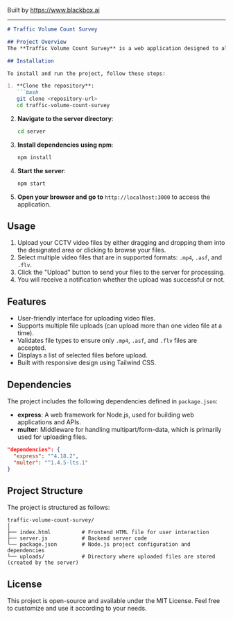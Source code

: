 
Built by https://www.blackbox.ai

---

```markdown
# Traffic Volume Count Survey

## Project Overview
The **Traffic Volume Count Survey** is a web application designed to allow users to upload CCTV video files for analyzing traffic volume. The frontend is built with HTML and Tailwind CSS, providing a responsive and user-friendly interface. The backend is powered by Node.js, using Express for handling requests and Multer for file uploads.

## Installation

To install and run the project, follow these steps:

1. **Clone the repository**:
   ```bash
   git clone <repository-url>
   cd traffic-volume-count-survey
   ```

2. **Navigate to the server directory**:
   ```bash
   cd server
   ```

3. **Install dependencies using npm**:
   ```bash
   npm install
   ```

4. **Start the server**:
   ```bash
   npm start
   ```

5. **Open your browser and go to** `http://localhost:3000` to access the application.

## Usage

1. Upload your CCTV video files by either dragging and dropping them into the designated area or clicking to browse your files.
2. Select multiple video files that are in supported formats: `.mp4`, `.asf`, and `.flv`.
3. Click the "Upload" button to send your files to the server for processing.
4. You will receive a notification whether the upload was successful or not.

## Features
- User-friendly interface for uploading video files.
- Supports multiple file uploads (can upload more than one video file at a time).
- Validates file types to ensure only `.mp4`, `.asf`, and `.flv` files are accepted.
- Displays a list of selected files before upload.
- Built with responsive design using Tailwind CSS.

## Dependencies
The project includes the following dependencies defined in `package.json`:

- **express**: A web framework for Node.js, used for building web applications and APIs.
- **multer**: Middleware for handling multipart/form-data, which is primarily used for uploading files.

```json
"dependencies": {
  "express": "^4.18.2",
  "multer": "^1.4.5-lts.1"
}
```

## Project Structure

The project is structured as follows:

```
traffic-volume-count-survey/
│
├── index.html          # Frontend HTML file for user interaction
├── server.js           # Backend server code
└── package.json        # Node.js project configuration and dependencies
└── uploads/            # Directory where uploaded files are stored (created by the server)
```

## License
This project is open-source and available under the MIT License. Feel free to customize and use it according to your needs.
```